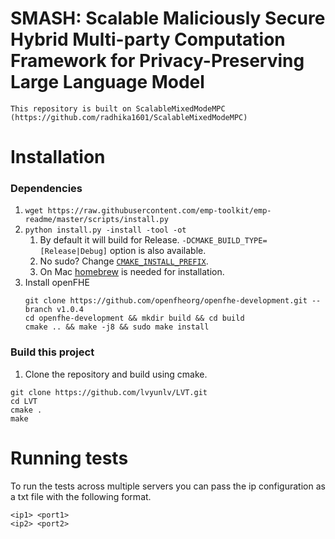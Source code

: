 # SMASH: Scalable Maliciously Secure Hybrid Multi-party Computation Framework for Privacy-Preserving Large Language Model
    This repository is built on ScalableMixedModeMPC (https://github.com/radhika1601/ScalableMixedModeMPC)

# Installation

### Dependencies

1. `wget https://raw.githubusercontent.com/emp-toolkit/emp-readme/master/scripts/install.py`
2. `python install.py -install -tool -ot`
    1. By default it will build for Release. `-DCMAKE_BUILD_TYPE=[Release|Debug]` option is also available.
    2. No sudo? Change [`CMAKE_INSTALL_PREFIX`](https://cmake.org/cmake/help/v2.8.8/cmake.html#variable%3aCMAKE_INSTALL_PREFIX).
    3. On Mac [homebrew](https://brew.sh/) is needed for installation. 
3. Install openFHE
    ```console
    git clone https://github.com/openfheorg/openfhe-development.git --branch v1.0.4
    cd openfhe-development && mkdir build && cd build
    cmake .. && make -j8 && sudo make install
    ```
### Build this project

1. Clone the repository and build using cmake.

```console
git clone https://github.com/lvyunlv/LVT.git
cd LVT
cmake .
make
```

# Running tests

To run the tests across multiple servers you can pass the ip configuration as a txt file with the following format.

```
<ip1> <port1>
<ip2> <port2>
```
